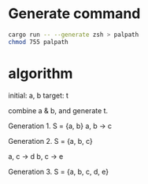 # Generate command

```sh
cargo run -- --generate zsh > palpath
chmod 755 palpath
```


# algorithm

initial: a, b
target: t

combine a & b, and generate t.

Generation 1.
S = {a, b}
a, b -> c


Generation 2.
S = {a, b, c}

a, c -> d
b, c -> e

Generation 3.
S = {a, b, c, d, e}
